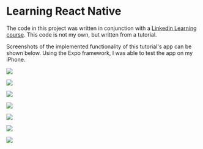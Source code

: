 # Learning React Native

The code in this project was written in conjunction with a [Linkedin Learning course](https://www.linkedin.com/learning/learning-react-native/framework-of-learning-react?u=67553266). This code is not my own, but written from a tutorial. 

Screenshots of the implemented functionality of this tutorial's app can be shown
below. Using the Expo framework, I was able to test the app on my iPhone. 

![](IMG_2340.PNG)

![](screenshots/IMG_2341.PNG)

![](screenshots/IMG_2342.PNG)

![](screenshots/IMG_2343.PNG)

![](screenshots/IMG_2344.PNG)

![](screenshots/IMG_2345.PNG)

![](screenshots/IMG_2346.PNG)



